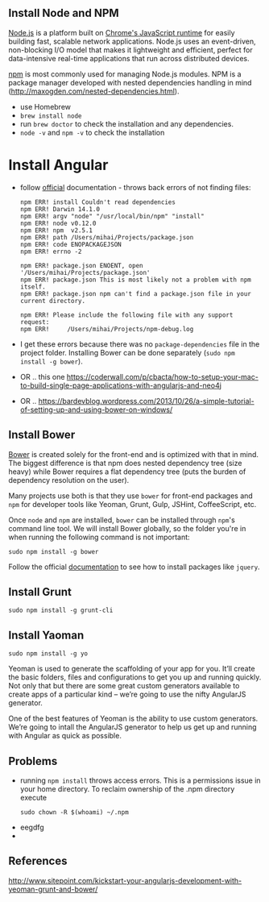 ## Install Node and NPM

[Node.js](http://nodejs.org) is a platform built on [Chrome's JavaScript runtime](https://code.google.com/p/v8/) for easily building fast, scalable network applications. Node.js uses an event-driven, non-blocking I/O model that makes it lightweight and efficient, perfect for data-intensive real-time applications that run across distributed devices.

[npm](https://www.npmjs.com) is most commonly used for managing Node.js modules. NPM is a package manager developed with nested dependencies handling in mind (http://maxogden.com/nested-dependencies.html).

* use Homebrew
* `brew install node`
* run `brew doctor` to check the installation and any dependencies.
* `node -v` and `npm -v` to check the installation

# Install Angular
* follow [official](https://docs.angularjs.org/tutorial/) documentation - throws back errors of not finding files:

    ```
    npm ERR! install Couldn't read dependencies
    npm ERR! Darwin 14.1.0
    npm ERR! argv "node" "/usr/local/bin/npm" "install"
    npm ERR! node v0.12.0
    npm ERR! npm  v2.5.1
    npm ERR! path /Users/mihai/Projects/package.json
    npm ERR! code ENOPACKAGEJSON
    npm ERR! errno -2
    
    npm ERR! package.json ENOENT, open '/Users/mihai/Projects/package.json'
    npm ERR! package.json This is most likely not a problem with npm itself.
    npm ERR! package.json npm can't find a package.json file in your current directory.
    
    npm ERR! Please include the following file with any support request:
    npm ERR!     /Users/mihai/Projects/npm-debug.log
    ```
* I get these errors because there was no `package-dependencies` file in the project folder. Installing Bower can be done separately (`sudo npm install -g bower`). 

* OR .. this one https://coderwall.com/p/cbacta/how-to-setup-your-mac-to-build-single-page-applications-with-angularjs-and-neo4j
* OR .. https://bardevblog.wordpress.com/2013/10/26/a-simple-tutorial-of-setting-up-and-using-bower-on-windows/

## Install Bower

[Bower](http://bower.io) is created solely for the front-end and is optimized with that in mind. The biggest difference is that npm does nested dependency tree (size heavy) while Bower requires a flat dependency tree (puts the burden of dependency resolution on the user).

Many projects use both is that they use `bower` for front-end packages and `npm` for developer tools like Yeoman, Grunt, Gulp, JSHint, CoffeeScript, etc.

Once `node` and `npm` are installed, `bower` can be installed through `npm`'s command line tool. We will install Bower globally, so the folder you're in when running the following command is not important:
```
sudo npm install -g bower
```

Follow the official [documentation](http://bower.io/#getting-started) to see how to install packages like `jquery`.

## Install Grunt

`sudo npm install -g grunt-cli`

## Install Yaoman

`sudo npm install -g yo`

Yeoman is used to generate the scaffolding of your app for you. It’ll create the basic folders, files and configurations to get you up and running quickly. Not only that but there are some great custom generators available to create apps of a particular kind – we’re going to use the nifty AngularJS generator.

One of the best features of Yeoman is the ability to use custom generators. We’re going to intall the AngularJS generator to help us get up and running with Angular as quick as possible.

## Problems

* running `npm install` throws access errors. This is a permissions issue in your home directory. To reclaim ownership of the .npm directory execute 
    ```
    sudo chown -R $(whoami) ~/.npm
    ```
* eegdfg
* 

## References

http://www.sitepoint.com/kickstart-your-angularjs-development-with-yeoman-grunt-and-bower/





